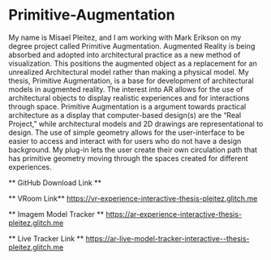 # Primitive-Augmentation

My name is Misael Pleitez, and I am working with Mark Erikson on my degree project called Primitive Augmentation. Augmented Reality is being absorbed and adopted into architectural practice as a new method of visualization. This positions the augmented object as a replacement for an unrealized Architectural model rather than making a physical model. My thesis, Primitive Augmentation, is a base for development of architectural models in augmented reality. The interest into AR allows for the use of architectural objects to display realistic experiences and for interactions through space. Primitive Augmentation is a argument towards practical architecture as a display that computer-based design(s) are the “Real Project,” while architectural models and 2D drawings are representational to design. The use of simple geometry allows for the user-interface to be easier to access and interact with for users who do not have a design background. My plug-in lets the user create their own circulation path that has primitive geometry moving through the spaces created for different experiences. 

** GitHub Download Link **

** VRoom Link**
https://vr-experience-interactive-thesis-pleitez.glitch.me

** Imagem Model Tracker **
https://ar-experience-interactive-thesis-pleitez.glitch.me

** Live Tracker Link **
https://ar-live-model-tracker-interactive--thesis-pleitez.glitch.me
